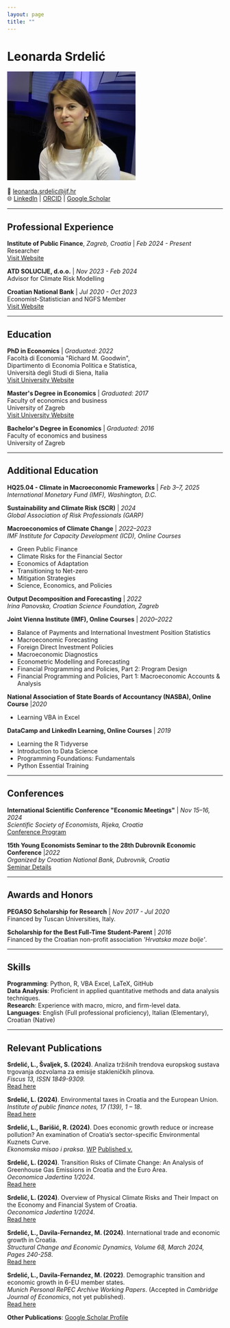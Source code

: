 ```yaml
---
layout: page
title: ""
---
```


# Leonarda Srdelić

![Leonarda Srdelic](assets/photo.JPG)


📧 [leonarda.srdelic@ijf.hr](mailto:leonardas.srdelic@ijf.hr)  
🌐 [LinkedIn](https://www.linkedin.com/in/leonarda-srdelic-a2348217a/) | [ORCID](https://orcid.org/0000-0002-4079-8198) | [Google Scholar](https://scholar.google.com)

---

## Professional Experience

**Institute of Public Finance**, *Zagreb, Croatia* | *Feb 2024 - Present*  
Researcher  
[Visit Website](https://www.ijf.hr/hr)

**ATD SOLUCIJE, d.o.o.** | *Nov 2023 - Feb 2024*  
Advisor for Climate Risk Modelling

**Croatian National Bank** | *Jul 2020 - Oct 2023*  
Economist-Statistician and NGFS Member  
[Visit Website](https://www.hnb.hr/en/home)

---

## Education

**PhD in Economics**  | *Graduated: 2022*  
Facoltà di Economia "Richard M. Goodwin",  
Dipartimento di Economia Politica e Statistica,  
Università degli Studi di Siena, Italia  
[Visit University Website](https://www.unisi.it/)
  
**Master's Degree in Economics**  | *Graduated: 2017*  
Faculty of economics and business  
University of Zagreb    
[Visit University Website](https://www.efzg.unizg.hr/en)

**Bachelor's Degree in Economics**  | *Graduated: 2016*  
  Faculty of economics and business   
  University of Zagreb 

---

## Additional Education

**HQ25.04 - Climate in Macroeconomic Frameworks**  | *Feb 3–7, 2025*  
  *International Monetary Fund (IMF), Washington, D.C.*

**Sustainability and Climate Risk (SCR)**  | *2024*  
  *Global Association of Risk Professionals (GARP)*

**Macroeconomics of Climate Change**  | *2022–2023*  
  *IMF Institute for Capacity Development (ICD), Online Courses*
  - Green Public Finance  
  - Climate Risks for the Financial Sector  
  - Economics of Adaptation  
  - Transitioning to Net-zero  
  - Mitigation Strategies  
  - Science, Economics, and Policies  

**Output Decomposition and Forecasting**  | *2022*  
  *Irina Panovska, Croatian Science Foundation, Zagreb*

**Joint Vienna Institute (IMF), Online Courses**  | *2020–2022*  
  - Balance of Payments and International Investment Position Statistics  
  - Macroeconomic Forecasting  
  - Foreign Direct Investment Policies  
  - Macroeconomic Diagnostics  
  - Econometric Modelling and Forecasting  
  - Financial Programming and Policies, Part 2: Program Design  
  - Financial Programming and Policies, Part 1: Macroeconomic Accounts & Analysis  

**National Association of State Boards of Accountancy (NASBA), Online Course**  |*2020*  
  - Learning VBA in Excel  

**DataCamp and LinkedIn Learning, Online Courses**  | *2019*  
  - Learning the R Tidyverse  
  - Introduction to Data Science  
  - Programming Foundations: Fundamentals  
  - Python Essential Training  

---

## Conferences

**International Scientific Conference "Economic Meetings"**  | *Nov 15–16, 2024*  
  *Scientific Society of Economists, Rijeka, Croatia*  
  [Conference Program](https://zde.hr/wp-content/uploads/2024/11/Program_Ekonomski-susreti_2024-1.pdf)

**15th Young Economists Seminar to the 28th Dubrovnik Economic Conference**  |*2022*   
  *Organized by Croatian National Bank, Dubrovnik, Croatia*   
  [Seminar Details](https://www.hnb.hr/en/-/the-15th-young-economists-seminar)
  
---

## Awards and Honors

**PEGASO Scholarship for Research**  | *Nov 2017 - Jul 2020*  
  Financed by Tuscan Universities, Italy.

**Scholarship for the Best Full-Time Student-Parent**  | *2016*  
  Financed by the Croatian non-profit association *'Hrvatska moze bolje'*.

---

## Skills

**Programming**: Python, R, VBA Excel, LaTeX, GitHub  
**Data Analysis**: Proficient in applied quantitative methods and data analysis techniques.  
**Research**: Experience with macro, micro, and firm-level data.  
**Languages**: English (Full professional proficiency), Italian (Elementary), Croatian (Native)

---

## Relevant Publications

**Srdelić, L., Švaljek, S. (2024)**. Analiza tržišnih trendova europskog sustava trgovanja dozvolama za emisije stakleničkih plinova.   
*Fiscus 13, ISSN 1849-9309.*  
[Read here](https://zde.hr/wp-content/uploads/2024/11/13.-Analiza-trzisnih-trendova-europskog-sustava-trgovanja-dozvolama-za-emisije-staklenickih-plinova-2.pdf)
 
**Srdelić, L. (2024)**. Environmental taxes in Croatia and the European Union.     
*Institute of public finance notes, 17 (139), 1 – 18*.  
[Read here](https://doi.org/10.3326/in.2024.139)
  
**Srdelić, L., Barišić, R. (2024)**. Does economic growth reduce or increase pollution? An examination of Croatia’s sector-specific Environmental Kuznets Curve.   
*Ekonomska misao i praksa*. 
[WP](https://mpra.ub.uni-muenchen.de/122841/1/MPRA_paper_122841.pdf)
[Published v.](https://doi.org/10.17818/EMIP/2025/9)
   
**Srdelić, L. (2024)**. Transition Risks of Climate Change: An Analysis of Greenhouse Gas Emissions in Croatia and the Euro Area.   
*Oeconomica Jadertina 1/2024*.  
[Read here](https://doi.org/10.15291/oec.4433)
  
**Srdelić, L. (2024)**. Overview of Physical Climate Risks and Their Impact on the Economy and Financial System of Croatia.   
*Oeconomica Jadertina 1/2024*.  
[Read here](https://doi.org/10.15291/oec.4434)
  
**Srdelić, L., Davila-Fernandez, M. (2024)**. International trade and economic growth in Croatia.   
*Structural Change and Economic Dynamics, Volume 68, March 2024, Pages 240-258*.  
[Read here](https://doi.org/10.1016/j.strueco.2023.10.018)
  
**Srdelić, L., Davila-Fernandez, M. (2022)**. Demographic transition and economic growth in 6-EU member states.   
*Munich Personal RePEC Archive Working Papers*. (Accepted in *Cambridge Journal of Economics*, not yet published).  
[Read here](https://www.bing.com/ck/a?!&&p=650ffa3de7486b7967624380ea0a94f5e2f9f734afc9da28655ba8824b3d175bJmltdHM9MTczNDM5MzYwMA&ptn=3&ver=2&hsh=4&fclid=1cae414f-f3fe-667d-3923-5403f2276761&psq=demographic+transition+and+economic+growth+srdeli%c4%87&u=a1aHR0cHM6Ly93d3cuaG5iLmhyL2RvY3VtZW50cy8yMDE4Mi80MTM1NDg3L3NyZGVsaWMtZGF2aWxhLWZlcm5hbmRlei5wZGYvYTI5ODE4ODItMjBhMi0xMmE5LWYzMTYtMzMzYTBkMjlkMmFmP3ZlcnNpb249MS4wJnQ9MTY1NTk4Mzk5NDY3MyZkb3dubG9hZD10cnVl&ntb=1)

  
**Other Publications**: [Google Scholar Profile](https://scholar.google.com/citations?user=EH07ckMAAAAJ&hl=en)
